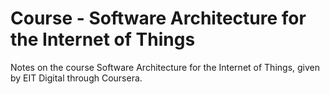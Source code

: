 # Course - Software Architecture for the Internet of Things

Notes on the course Software Architecture for the Internet of Things, given by EIT Digital through Coursera.
